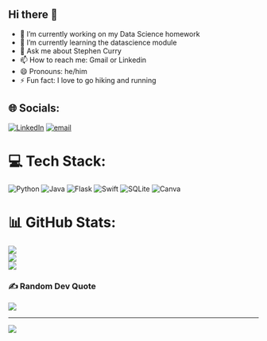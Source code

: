 ## Hi there 👋

- 🔭 I’m currently working on my Data Science homework
- 🌱 I’m currently learning the datascience module
- 💬 Ask me about Stephen Curry
- 📫 How to reach me: Gmail or Linkedin
- 😄 Pronouns: he/him
- ⚡ Fun fact: I love to go hiking and running


## 🌐 Socials:
[![LinkedIn](https://img.shields.io/badge/LinkedIn-%230077B5.svg?logo=linkedin&logoColor=white)](https://linkedin.com/in/hnguyen2007) [![email](https://img.shields.io/badge/Email-D14836?logo=gmail&logoColor=white)](mailto:hienng2007@gmail.com) 

# 💻 Tech Stack:
![Python](https://img.shields.io/badge/python-3670A0?style=for-the-badge&logo=python&logoColor=ffdd54) ![Java](https://img.shields.io/badge/java-%23ED8B00.svg?style=for-the-badge&logo=openjdk&logoColor=white) ![Flask](https://img.shields.io/badge/flask-%23000.svg?style=for-the-badge&logo=flask&logoColor=white) ![Swift](https://img.shields.io/badge/swift-F54A2A?style=for-the-badge&logo=swift&logoColor=white) ![SQLite](https://img.shields.io/badge/sqlite-%2307405e.svg?style=for-the-badge&logo=sqlite&logoColor=white) ![Canva](https://img.shields.io/badge/Canva-%2300C4CC.svg?style=for-the-badge&logo=Canva&logoColor=white)
# 📊 GitHub Stats:
![](https://github-readme-stats.vercel.app/api?username=hien-nguyen-2007&theme=dark&hide_border=false&include_all_commits=false&count_private=false)<br/>
![](https://nirzak-streak-stats.vercel.app/?user=hien-nguyen-2007&theme=dark&hide_border=false)<br/>
![](https://github-readme-stats.vercel.app/api/top-langs/?username=hien-nguyen-2007&theme=dark&hide_border=false&include_all_commits=false&count_private=false&layout=compact)

### ✍️ Random Dev Quote
![](https://quotes-github-readme.vercel.app/api?type=vetical&theme=radical)

---
[![](https://visitcount.itsvg.in/api?id=hien-nguyen-2007&icon=0&color=0)](https://visitcount.itsvg.in)

<!-- Proudly created with GPRM ( https://gprm.itsvg.in ) -->
